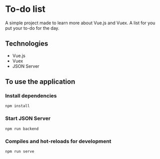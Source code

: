 # To-do list

A simple project made to learn more about Vue.js and Vuex. A list for you put your to-do for the day. 

## Technologies 
- Vue.js
- Vuex
- JSON Server


## To use the application

### Install dependencies
```
npm install
```

### Start JSON Server
```
npm run backend
```

### Compiles and hot-reloads for development
```
npm run serve
```



